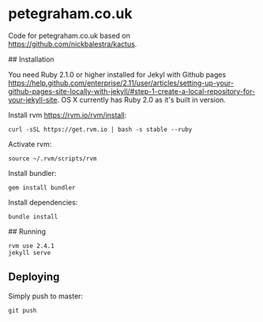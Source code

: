 # petegraham.co.uk

Code for petegraham.co.uk based on https://github.com/nickbalestra/kactus.

## Installation

You need Ruby 2.1.0 or higher installed for Jekyl with Github pages https://help.github.com/enterprise/2.11/user/articles/setting-up-your-github-pages-site-locally-with-jekyll/#step-1-create-a-local-repository-for-your-jekyll-site. OS X currently has Ruby 2.0 as it's built in version.

Install rvm https://rvm.io/rvm/install:
```
curl -sSL https://get.rvm.io | bash -s stable --ruby
```

Activate rvm:
```
source ~/.rvm/scripts/rvm
```

Install bundler:
```
gem install bundler
```

Install dependencies:
```
bundle install
```

## Running

```
rvm use 2.4.1
jekyll serve
```

## Deploying

Simply push to master:
```
git push
```
